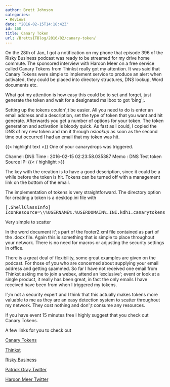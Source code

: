 ```yaml
---
author: Brett Johnson
categories:
- Reviews
date: "2016-02-15T14:18:42Z"
id: 160
title: Canary Token
url: /BrettsITBlog/2016/02/canary-token/
---
```

On the 28th of Jan, I got a notification on my phone that episode 396 of the Risky Business podcast was ready to be streamed for my drive home commute. The sponsored interview with Haroon Meer on a free service called Canary Tokens from Thinkst really got my attention. It was said that Canary Tokens were simple to implement service to produce an alert when activated, they could be placed into directory structures, DNS lookup, Word documents etc.

What got my attention is how easy this could be to set and forget, just generate the token and wait for a designated mailbox to got &#8216;bing';.

Setting up the tokens couldn';t be easier. All you need to do is enter an email address and a description, set the type of token that you want and hit generate. Afterwards you get a number of options for your token. The token generation and activation is bloody quick. As fast as I could, I copied the DNS of my new token and ran it through _nslookup_ as soon as the second time out occurred I had an email that my token was hit.

{{< highlight text >}}
One of your canarydrops was triggered.

Channel: DNS
Time : 2016-02-15 02:23:58.035387
Memo : DNS Test token
Source IP:
{{< / highlight >}}

The key with the creation is to have a good description, since it could be a while before the token is hit. Tokens can be turned off with a management link on the bottom of the email.

The implementation of tokens is very straightforward. The directory option for creating a token is a desktop.ini file with

<pre class="lang:default decode:true">[.ShellClassInfo]
IconResource=\\%USERNAME%.%USERDOMAIN%.INI.kdh1.canarytokens.com\resource.dll</pre>

Very simple to scatter

In the word document it';s part of the footer2.xml file contained as part of the .docx file. Again this is something that is simple to place throughout your network. There is no need for macros or adjusting the security settings in office.

There is a great deal of flexibility, some great examples are given on the podcast. For those of you who are concerned about supplying your email address and getting spammed. So far I have not received one email from Thinkst asking me to join a webex, attend an &#8216;exclusive'; event or look at a single product, it really has been great, in fact the only emails I have received have been from when I triggered my tokens.

I';m not a security expert and I think that this actually makes tokens more valuable to me as they are an easy detection system to scatter throughout my network. They cost nothing and don';t consume any resources.

If you have event 15 minutes free I highly suggest that you check out Canary Tokens.

A few links for you to check out

<a href="http://canarytokens.org/generate" target="_blank">Canary Tokens</a>

<a href="http://thinkst.com/" target="_blank">Thinkst</a>

<a href="http://risky.biz/" target="_blank">Risky Business</a>

<a href="https://twitter.com/riskybusiness" target="_blank">Patrick Gray Twitter</a>

<a href="https://twitter.com/haroonmeer" target="_blank">Haroon Meer Twitter</a>

&nbsp;